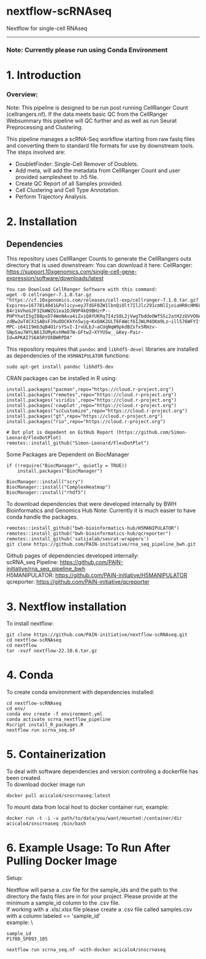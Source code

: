 # nextflow-scRNAseq
Nextflow for single-cell RNAseq

**************************
### Note: Currently please run using Conda Environment 
# 1. Introduction

### Overview:
Note: This pipeline is designed to be run post running CellRanger Count (cellrangers.nf). If the data meets basic QC from the CellRanger Websummary this pipeline will QC further and as well as run Seurat Preprocessing and Clustering.

This pipeline manages a scRNA-Seq workflow starting from raw fastq files and converting
them to standard file formats for use by downstream tools. The steps involved are:

* DoubletFinder: Single-Cell Remover of Doublets.
* Add meta, will add the metadata from CellRanger Count and user provided samplesheet to .h5 file.
* Create QC Report of all Samples provided.
* Cell Clustering and Cell Type Annotation.
* Perform Trajectory Analysis.
<a id="dependencies"></a>

# 2. Installation
## Dependencies    
This repository uses CellRanger Counts to generate the CellRangers outs directory that is used downstream: You can download it here:
CellRanger: https://support.10xgenomics.com/single-cell-gene-expression/software/downloads/latest
```
You can Download CellRanger Software with this command: 
wget -O cellranger-7.1.0.tar.gz "https://cf.10xgenomics.com/releases/cell-exp/cellranger-7.1.0.tar.gz?Expires=1677814041&Policy=eyJTdGF0ZW1lbnQiOlt7IlJlc291cmNlIjoiaHR0cHM6Ly9jZi4xMHhnZW5vbWljcy5jb20vcmVsZWFzZXMvY2VsbC1leHAvY2VsbHJhbmdlci03LjEuMC50YXIuZ3oiLCJDb25kaXRpb24iOnsiRGF0ZUxlc3NUaGFuIjp7IkFXUzpFcG9jaFRpbWUiOjE2Nzc4MTQwNDF9fX1dfQ__&Signature=CeQnToHDIRIiiKInKBCYNLXM3TnZOI346o1XXSjTiPCaAO-B4r1kVheGJF3ZkWWZG1ea1DJN9P4kQ9BHzrP--PHPYhatI5gIB8pxD74WoNAxa4iZxiQAYUKRq7I4z58L2jVwgTbddeOWfSSi2atH2zUVVOOAepnmGkH554a-zdBw2wT4CX1SABsFJ9uODCKkYn5wjg~KxOAK2ULT6FAWcf6IJWLM4OKm9Lz~ill576WFYIfl3OMng~tp-MPC-i641I9mb3qB4O1rsYSvI-IrvULbJ~aCUqNqW9pkdBZxfx5RHzv-SNpSau7WYLN613UMyKshMm07W-GFtwZ~XYYU5w__&Key-Pair-Id=APKAI7S6A5RYOXBWRPDA"
```

This repository requires that `pandoc` and `libhdf5-devel` libraries are installed as dependencies of the `H5MANIPULATOR` functions:
```
sudo apt-get install pandoc libhdf5-dev
```

CRAN packages can be installed in R using:
```
install.packages("pacman",repo="https://cloud.r-project.org")
install.packages("remotes",repo="https://cloud.r-project.org")
install.packages('viridis',repo="https://cloud.r-project.org")
install.packages('cowplot',repo="https://cloud.r-project.org")
install.packages("scCustomize",repo="https://cloud.r-project.org")
install.packages("gt",repo="https://cloud.r-project.org")
install.packages("rio",repo="https://cloud.r-project.org")

# Dot plot is depedent on GitHub Report (https://github.com/Simon-Leonard/FlexDotPlot)
remotes::install_github("Simon-Leonard/FlexDotPlot")
```
Some Packages are Dependent on BiocManager
```
if (!require("BiocManager", quietly = TRUE))
    install.packages("BiocManager")

BiocManager::install("scry")
BiocManager::install("ComplexHeatmap")
BiocManager::install("rhdf5")

```
To download dependencies that were developed internally by BWH Bioinformatics and Genomics Hub 
Note: Currently it is much easier to have conda handle the packages.

```
remotes::install_github("bwh-bioinformatics-hub/H5MANIPULATOR")
remotes::install_github("bwh-bioinformatics-hub/qcreporter")
remotes::install_github('satijalab/seurat-wrappers')
git clone https://github.com/PAIN-initiative/rna_seq_pipeline_bwh.git
```
Github pages of dependencies developed internally: \
scRNA_seq Pipeline: https://github.com/PAIN-initiative/rna_seq_pipeline_bwh \
H5MANIPULATOR: https://github.com/PAIN-initiative/H5MANIPULATOR \
qcreporter: https://github.com/PAIN-initiative/qcreporter 

# 3. Nextflow installation 
To install nextflow:
```
git clone https://github.com/PAIN-initiative/nextflow-scRNAseq.git
cd nextflow-scRNAseq
cd nextflow
tar -xvzf nextflow-22.10.6.tar.gz
```

# 4. Conda 
To create conda environment with dependencies installed:
```
cd nextflow-scRNAseq
cd env/ 
conda env create -f environment.yml
conda activate scrna_nextflow_pipeline
Rscript install_R_packages.R
nextflow run scrna_seq.nf
```

# 5. Containerization 

To deal with software dependencies and version controling a dockerfile has been created. \
To download docker image run 
```
docker pull acicalo4/snscrnaseq:latest
```

To mount data from local host to docker container run, example:
```
docker run -t -i -v path/to/data/you/want/mounted:/container/dir acicalo4/snscrnaseq /bin/bash
```

# 6. Example Usage: To Run After Pulling Docker Image
Setup:

Nextflow will parse a .csv file for the sample_ids and the path to the directory the fastq files are in for your project. Please provide at the minimum a sample_id column to the .csv file. \
If working with a .xls/.xlsx file please create a .csv file called samples.csv with a column labeled == 'sample_id' \
example: \

```
sample_id
P1708_SP093_105
```
```
nextflow run scrna_seq.nf -with-docker acicalo4/snscrnaseq
